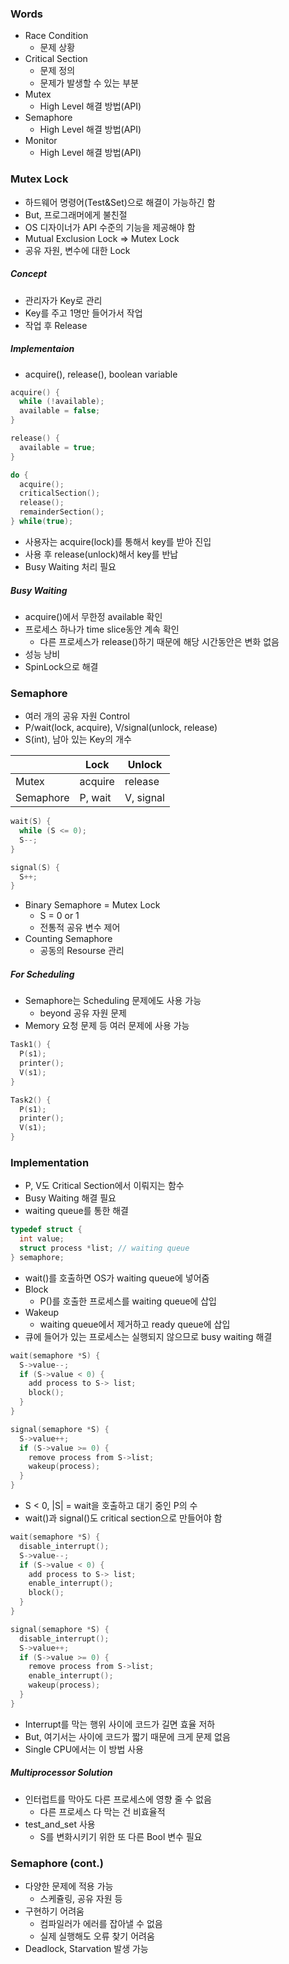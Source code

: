 ### Words

- Race Condition
  - 문제 상황
- Critical Section
  - 문제 정의
  - 문제가 발생할 수 있는 부분
- Mutex
  - High Level 해결 방법(API)
- Semaphore
  - High Level 해결 방법(API)
- Monitor
  - High Level 해결 방법(API)

### Mutex Lock

- 하드웨어 명령어(Test&Set)으로 해결이 가능하긴 함
- But, 프로그래머에게 불친절
- OS 디자이너가 API 수준의 기능을 제공해야 함
- Mutual Exclusion Lock => Mutex Lock
- 공유 자원, 변수에 대한 Lock

##### Concept

- 관리자가 Key로 관리
- Key를 주고 1명만 들어가서 작업
- 작업 후 Release

##### Implementaion

- acquire(), release(), boolean variable

```c++
acquire() {
  while (!available);
  available = false;
}

release() {
  available = true;
}
```

```c++
do {
  acquire();
  criticalSection();
  release();
  remainderSection();
} while(true);
```

- 사용자는 acquire(lock)를 통해서 key를 받아 진입
- 사용 후 release(unlock)해서 key를 반납
- Busy Waiting 처리 필요

##### Busy Waiting

- acquire()에서 무한정 available 확인
- 프로세스 하나가 time slice동안 계속 확인
  - 다른 프로세스가 release()하기 때문에 해당 시간동안은 변화 없음
- 성능 낭비
- SpinLock으로 해결

### Semaphore

- 여러 개의 공유 자원 Control
- P/wait(lock, acquire), V/signal(unlock, release)
- S(int), 남아 있는 Key의 개수

|           | Lock    | Unlock    |
| --------- | ------- | --------- |
| Mutex     | acquire | release   |
| Semaphore | P, wait | V, signal |

```c++
wait(S) {
  while (S <= 0);
  S--;
}

signal(S) {
  S++;
}
```

- Binary Semaphore = Mutex Lock
  - S = 0 or 1
  - 전통적 공유 변수 제어
- Counting Semaphore
  - 공동의 Resourse 관리

##### For Scheduling

- Semaphore는 Scheduling 문제에도 사용 가능
  - beyond 공유 자원 문제
- Memory 요청 문제 등 여러 문제에 사용 가능

```c++
Task1() {
  P(s1);
  printer();
  V(s1);
}

Task2() {
  P(s1);
  printer();
  V(s1);
}
```

### Implementation

- P, V도 Critical Section에서 이뤄지는 함수
- Busy Waiting 해결 필요
- waiting queue를 통한 해결

```c++
typedef struct {
  int value;
  struct process *list; // waiting queue
} semaphore;
```

- wait()를 호출하면 OS가 waiting queue에 넣어줌
- Block
  - P()를 호출한 프로세스를 waiting queue에 삽입
- Wakeup
  - waiting queue에서 제거하고 ready queue에 삽입
- 큐에 들어가 있는 프로세스는 실행되지 않으므로 busy waiting 해결

```c++
wait(semaphore *S) {
  S->value--;
  if (S->value < 0) {
    add process to S-> list;
    block();
  }
}

signal(semaphore *S) {
  S->value++;
  if (S->value >= 0) {
    remove process from S->list;
    wakeup(process);
  }
}
```

- S < 0, |S| = wait을 호출하고 대기 중인 P의 수
- wait()과 signal()도 critical section으로 만들어야 함

```c++
wait(semaphore *S) {
  disable_interrupt();
  S->value--;
  if (S->value < 0) {
    add process to S-> list;
    enable_interrupt();
    block();
  }
}

signal(semaphore *S) {
  disable_interrupt();
  S->value++;
  if (S->value >= 0) {
    remove process from S->list;
    enable_interrupt();
    wakeup(process);
  }
}
```

- Interrupt를 막는 행위 사이에 코드가 길면 효율 저하
- But, 여기서는 사이에 코드가 짧기 때문에 크게 문제 없음
- Single CPU에서는 이 방법 사용

##### Multiprocessor Solution

- 인터럽트를 막아도 다른 프로세스에 영향 줄 수 없음
  - 다른 프로세스 다 막는 건 비효율적
- test_and_set 사용
  - S를 변화시키기 위한 또 다른 Bool 변수 필요

### Semaphore (cont.)

- 다양한 문제에 적용 가능
  - 스케쥴링, 공유 자원 등
- 구현하기 어려움
  - 컴파일러가 에러를 잡아낼 수 없음
  - 실제 실행해도 오류 찾기 어려움
- Deadlock, Starvation 발생 가능
